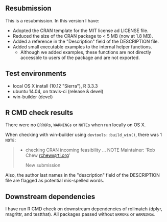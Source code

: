 
## Resubmission
This is a resubmission. In this version I have:

* Adopted the CRAN template for the MIT license ad LICENSE file.
* Reduced the size of the CRAN package to < 5 MB (now at 1.8 MB).
* Added a reference in the "Description" field of the DESCRIPTION file.
* Added small executable examples to the internal helper functions.
	* Although we added examples, these functions are not directly accessble to users of the package and are not exported.   

## Test environments
* local OS X install (10.12 "Sierra"), R 3.3.3
* ubuntu 14.04, on travis-ci (release & devel) 
* win-builder (devel)

## R CMD check results
There were no `ERRORs`, `WARNINGs` or `NOTEs` when run locally on OS X.

When checking with win-builder using `devtools::build_win()`, there was 1 `NOTE`:

> * checking CRAN incoming feasibility ... NOTE
>   Maintainer: 'Rob Chew <rchew@rti.org>'
> 
>   New submission

Also, the author last names in the "description" field of the DESCRIPTION file are flagged as potential mis-spelled words.

## Downstream dependencies
I have run R CMD check on downstream dependencies of rollmatch (dplyr, magrittr, and testthat). All packages passed without `ERRORs` or `WARNINGs`.
